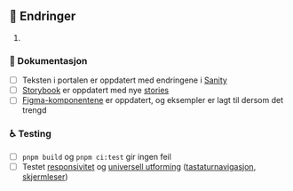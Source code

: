 ## 💬 Endringer

1.

### 🎯 Dokumentasjon

-   [ ] Teksten i portalen er oppdatert med endringene i [Sanity](https://jokul-portal.app.devaws.fremtind.no/studio)
-   [ ] [Storybook](https://jokul-portal.app.devaws.fremtind.no/storybook/) er oppdatert med nye [stories](https://storybook.js.org/docs/get-started/whats-a-story)
-   [ ] [Figma-komponentene](https://www.figma.com/files/784861794507029203/project/52944370/Designsystemet?fuid=1253605757836779042) er oppdatert, og eksempler er lagt til dersom det trengd

### ♿️ Testing

-   [ ] `pnpm build` og `pnpm ci:test` gir ingen feil
-   [ ] Testet [responsivitet](https://jokul.fremtind.no/universell-utforming/responsivt-design) og [universell utforming](https://jokul.fremtind.no/universell-utforming/testguide) ([tastaturnavigasjon](https://jokul.fremtind.no/universell-utforming/tastatur), [skjermleser](https://jokul.fremtind.no/universell-utforming/skjermleser))
